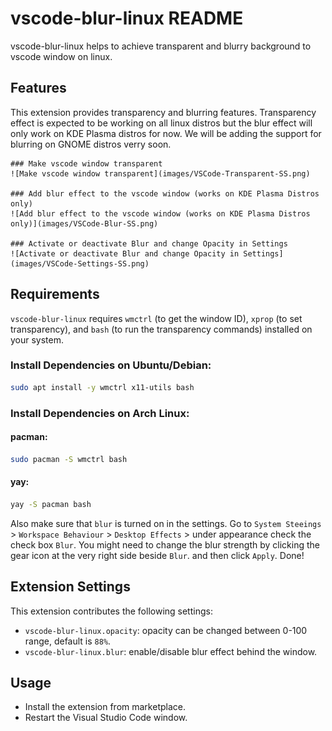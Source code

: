 # vscode-blur-linux README

vscode-blur-linux helps to achieve transparent and blurry background to vscode window on linux.


## Features

This extension provides transparency and blurring features. Transparency effect is expected to be
working on all linux distros but the blur effect will only work on KDE Plasma distros for now. We
will be adding the support for blurring on GNOME distros verry soon.

    ### Make vscode window transparent
    ![Make vscode window transparent](images/VSCode-Transparent-SS.png)

    ### Add blur effect to the vscode window (works on KDE Plasma Distros only)
    ![Add blur effect to the vscode window (works on KDE Plasma Distros only)](images/VSCode-Blur-SS.png)

    ### Activate or deactivate Blur and change Opacity in Settings
    ![Activate or deactivate Blur and change Opacity in Settings](images/VSCode-Settings-SS.png)

## Requirements

`vscode-blur-linux` requires `wmctrl` (to get the window ID), `xprop` (to set transparency), and `bash` (to run the transparency commands) installed on your system.

### Install Dependencies on Ubuntu/Debian:

``` bash
sudo apt install -y wmctrl x11-utils bash
```

### Install Dependencies on Arch Linux:
#### pacman:

``` bash
sudo pacman -S wmctrl bash
```

#### yay:

```bash
yay -S pacman bash
```


Also make sure that `blur` is turned on in the settings.
Go to `System Steeings` > `Workspace Behaviour` > `Desktop Effects` > under appearance check the check box `Blur`.
You might need to change the blur strength by clicking the gear icon at the very right side beside `Blur`. and then click `Apply`.
Done!

## Extension Settings

This extension contributes the following settings:

* `vscode-blur-linux.opacity`: opacity can be changed between 0-100 range, default is `88%`.
* `vscode-blur-linux.blur`: enable/disable blur effect behind the window.

## Usage

- Install the extension from marketplace.
- Restart the Visual Studio Code window.


